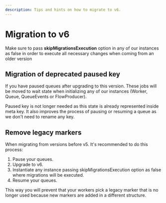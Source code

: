 ```yaml
---
description: Tips and hints on how to migrate to v6.
---
```


# Migration to v6

Make sure to pass **skipMigrationsExecution** option in any of our instances as false in order to execute all necessary changes when coming from an older version

## Migration of deprecated paused key

If you have paused queues after upgrading to this version. These jobs will be moved to wait state when initializing any of our instances (Worker, Queue, QueueEvents or FlowProducer).

Paused key is not longer needed as this state is already represented inside meta key. It also improves the process of pausing or resuming a queue as we don't need to rename any key.

## Remove legacy markers

When migrating from versions before v5.
It's recommended to do this process:

1. Pause your queues.
2. Upgrade to v6.
3. Instantiate any instance passing skipMigrationsExecution option as false where migrations will be executed.
4. Resume your queues.

This way you will prevent that your workers pick a legacy marker that is no longer used because new markers are added in a different structure.
